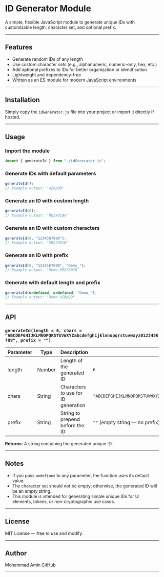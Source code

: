 
# ID Generator Module

A simple, flexible JavaScript module to generate unique IDs with customizable length, character set, and optional prefix.

---

## Features

- Generate random IDs of any length  
- Use custom character sets (e.g., alphanumeric, numeric-only, hex, etc.)  
- Add optional prefixes to IDs for better organization or identification  
- Lightweight and dependency-free  
- Written as an ES module for modern JavaScript environments  

---

## Installation

Simply copy the `idGenerator.js` file into your project or import it directly if hosted.

---

## Usage

### Import the module

```js
import { generateId } from "./idGenerator.js";
````

### Generate IDs with default parameters

```js
generateId();  
// Example output: "aZ8pQ9"
```

### Generate an ID with custom length

```js
generateId(8);  
// Example output: "Rk2xQ1Bv"
```

### Generate an ID with custom characters

```js
generateId(8, "1234567890");  
// Example output: "59273018"
```

### Generate an ID with prefix

```js
generateId(8, "1234567890", "Demo_");  
// Example output: "Demo_59273018"
```

### Generate with default length and prefix

```js
generateId(undefined, undefined, "Demo_");  
// Example output: "Demo_aZ8pQ9"
```

---

## API

### `generateId(length = 6, chars = "ABCDEFGHIJKLMNOPQRSTUVWXYZabcdefghijklmnopqrstuvwxyz0123456789", prefix = "")`

| Parameter | Type   | Description                         | Default                                                            |
| --------- | ------ | ----------------------------------- | ------------------------------------------------------------------ |
| length    | Number | Length of the generated ID          | `6`                                                                |
| chars     | String | Characters to use for ID generation | `"ABCDEFGHIJKLMNOPQRSTUVWXYZabcdefghijklmnopqrstuvwxyz0123456789"` |
| prefix    | String | String to prepend before the ID     | `""` (empty string — no prefix)                                    |

**Returns:** A string containing the generated unique ID.

---

## Notes

* If you pass `undefined` to any parameter, the function uses its default value.
* The character set should not be empty; otherwise, the generated ID will be an empty string.
* This module is intended for generating simple unique IDs for UI elements, tokens, or non-cryptographic use cases.

---

## License

MIT License — free to use and modify.

---

## Author

Mohammad Amin
[GitHub](https://github.com/mohamad-slime)

---